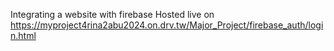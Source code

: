 Integrating a website with firebase
Hosted live on https://myproject4rina2abu2024.on.drv.tw/Major_Project/firebase_auth/login.html
